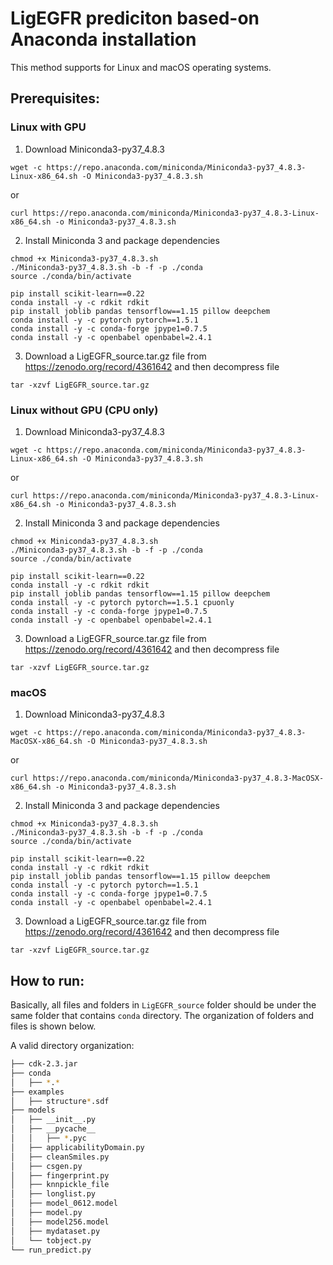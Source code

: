 # LigEGFR prediciton based-on Anaconda installation

This method supports for Linux and macOS operating systems.

## Prerequisites:

### Linux with GPU

1. Download Miniconda3-py37_4.8.3
```
wget -c https://repo.anaconda.com/miniconda/Miniconda3-py37_4.8.3-Linux-x86_64.sh -O Miniconda3-py37_4.8.3.sh
```

or
```
curl https://repo.anaconda.com/miniconda/Miniconda3-py37_4.8.3-Linux-x86_64.sh -o Miniconda3-py37_4.8.3.sh
```

2. Install Miniconda 3 and package dependencies
```
chmod +x Miniconda3-py37_4.8.3.sh
./Miniconda3-py37_4.8.3.sh -b -f -p ./conda
source ./conda/bin/activate

pip install scikit-learn==0.22
conda install -y -c rdkit rdkit
pip install joblib pandas tensorflow==1.15 pillow deepchem
conda install -y -c pytorch pytorch==1.5.1 
conda install -y -c conda-forge jpype1=0.7.5
conda install -y -c openbabel openbabel=2.4.1
```

3. Download a LigEGFR_source.tar.gz file from https://zenodo.org/record/4361642 and then decompress file
```
tar -xzvf LigEGFR_source.tar.gz
```

### Linux without GPU (CPU only)

1. Download Miniconda3-py37_4.8.3
```
wget -c https://repo.anaconda.com/miniconda/Miniconda3-py37_4.8.3-Linux-x86_64.sh -O Miniconda3-py37_4.8.3.sh
```

or
```
curl https://repo.anaconda.com/miniconda/Miniconda3-py37_4.8.3-Linux-x86_64.sh -o Miniconda3-py37_4.8.3.sh
```

2. Install Miniconda 3 and package dependencies
```
chmod +x Miniconda3-py37_4.8.3.sh
./Miniconda3-py37_4.8.3.sh -b -f -p ./conda
source ./conda/bin/activate

pip install scikit-learn==0.22
conda install -y -c rdkit rdkit
pip install joblib pandas tensorflow==1.15 pillow deepchem
conda install -y -c pytorch pytorch==1.5.1 cpuonly
conda install -y -c conda-forge jpype1=0.7.5
conda install -y -c openbabel openbabel=2.4.1
```

3. Download a LigEGFR_source.tar.gz file from https://zenodo.org/record/4361642 and then decompress file
```
tar -xzvf LigEGFR_source.tar.gz
```

### macOS

1. Download Miniconda3-py37_4.8.3
```
wget -c https://repo.anaconda.com/miniconda/Miniconda3-py37_4.8.3-MacOSX-x86_64.sh -O Miniconda3-py37_4.8.3.sh
```

or
```
curl https://repo.anaconda.com/miniconda/Miniconda3-py37_4.8.3-MacOSX-x86_64.sh -o Miniconda3-py37_4.8.3.sh
```

2. Install Miniconda 3 and package dependencies
```
chmod +x Miniconda3-py37_4.8.3.sh
./Miniconda3-py37_4.8.3.sh -b -f -p ./conda
source ./conda/bin/activate

pip install scikit-learn==0.22
conda install -y -c rdkit rdkit
pip install joblib pandas tensorflow==1.15 pillow deepchem
conda install -y -c pytorch pytorch==1.5.1 
conda install -y -c conda-forge jpype1=0.7.5
conda install -y -c openbabel openbabel=2.4.1
```

3. Download a LigEGFR_source.tar.gz file from https://zenodo.org/record/4361642 and then decompress file
```
tar -xzvf LigEGFR_source.tar.gz
```

## How to run:

Basically, all files and folders in `LigEGFR_source` folder should be under the same folder that contains `conda` directory. The organization of folders and files is shown below.

A valid directory organization:

```bash
├── cdk-2.3.jar
├── conda
│   ├── *.*
├── examples
│   ├── structure*.sdf
├── models
│   ├── __init__.py
│   ├── __pycache__
│   │   ├── *.pyc 
│   ├── applicabilityDomain.py
│   ├── cleanSmiles.py
│   ├── csgen.py
│   ├── fingerprint.py
│   ├── knnpickle_file
│   ├── longlist.py
│   ├── model_0612.model
│   ├── model.py
│   ├── model256.model
│   ├── mydataset.py
│   └── tobject.py
└── run_predict.py
```
